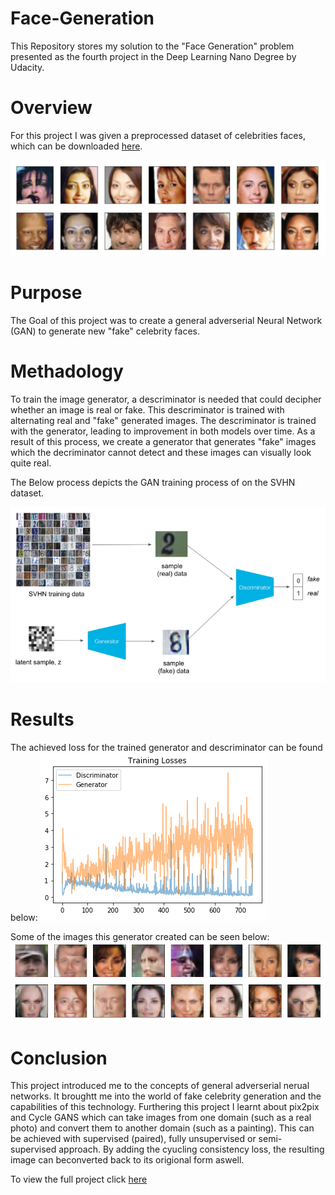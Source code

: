 # Face-Generation
This Repository stores my solution to the "Face Generation" problem presented as the fourth project in the Deep Learning Nano Degree by Udacity.

# Overview
For this project I was given a preprocessed dataset of celebrities faces, which can be downloaded [here]("https://s3.amazonaws.com/video.udacity-data.com/topher/2018/November/5be7eb6f_processed-celeba-small/processed-celeba-small.zip"). 

![](assets/image1.png)

# Purpose
The Goal of this project was to create a general adverserial Neural Network (GAN) to generate new "fake" celebrity faces.

# Methadology
To train the image generator, a descriminator is needed that could decipher whether an image is real or fake. This descriminator is trained with alternating real and "fake" generated images. The descriminator is trained with the generator, leading to improvement in both models over time. As a result of this process, we create a generator that generates "fake" images which the decriminator cannot detect and these images can visually look quite real.

The Below process depicts the GAN training process of on the SVHN dataset.

![](assets/image2.png)

# Results 
The achieved loss for the trained generator and descriminator can be found below:
![](assets/image3.png)

Some of the images this generator created can be seen below:
![](assets/image4.png)

# Conclusion
This project introduced me to the concepts of general adverserial nerual networks. It broughtt me into the world of fake celebrity generation and the capabilities of this technology. Furthering this project I learnt about pix2pix and Cycle GANS which can take images from one domain (such as a real photo) and convert them to another domain (such as a painting). This can be achieved with supervised (paired), fully unsupervised or semi-supervised approach. By adding the cyucling consistency loss, the resulting image can beconverted back to its origional form aswell.

To view the full project click [here]("https://nbviewer.jupyter.org/github/MrDaubinet/Face-Generation/blob/master/dlnd_face_generation.ipynb") 
